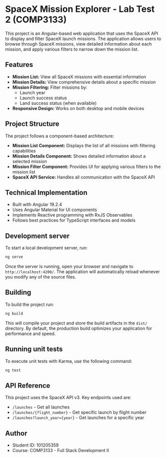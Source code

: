 # SpaceX Mission Explorer - Lab Test 2 (COMP3133)

This project is an Angular-based web application that uses the SpaceX API to display and filter SpaceX launch missions. The application allows users to browse through SpaceX missions, view detailed information about each mission, and apply various filters to narrow down the mission list.

## Features

- **Mission List:** View all SpaceX missions with essential information
- **Mission Details:** View comprehensive details about a specific mission
- **Mission Filtering:** Filter missions by:
  - Launch year
  - Launch success status
  - Land success status (when available)
- **Responsive Design:** Works on both desktop and mobile devices

## Project Structure

The project follows a component-based architecture:

- **Mission List Component:** Displays the list of all missions with filtering capabilities
- **Mission Details Component:** Shows detailed information about a selected mission
- **Mission Filter Component:** Provides UI for applying various filters to the mission list
- **SpaceX API Service:** Handles all communication with the SpaceX API

## Technical Implementation

- Built with Angular 19.2.4
- Uses Angular Material for UI components
- Implements Reactive programming with RxJS Observables
- Follows best practices for TypeScript interfaces and models

## Development server

To start a local development server, run:

```bash
ng serve
```

Once the server is running, open your browser and navigate to `http://localhost:4200/`. The application will automatically reload whenever you modify any of the source files.

## Building

To build the project run:

```bash
ng build
```

This will compile your project and store the build artifacts in the `dist/` directory. By default, the production build optimizes your application for performance and speed.

## Running unit tests

To execute unit tests with Karma, use the following command:

```bash
ng test
```

## API Reference

This project uses the SpaceX API v3. Key endpoints used are:
- `/launches` - Get all launches
- `/launches/{flight_number}` - Get specific launch by flight number
- `/launches?launch_year={year}` - Get launches for a specific year

## Author

- Student ID: 101205359
- Course: COMP3133 - Full Stack Development II
